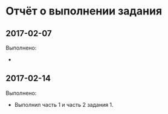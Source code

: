 # Отчёт о выполнении задания

## 2017-02-07

Выполнено:

* 

## 2017-02-14

Выполнено:

* Выполнил часть 1 и часть 2 задания 1.
